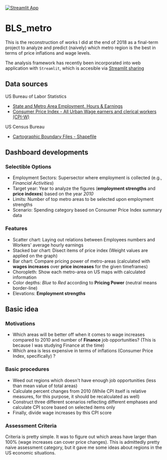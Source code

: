 [![Streamlit App](https://static.streamlit.io/badges/streamlit_badge_black_white.svg)](https://share.streamlit.io/staedi/bls_metro/app.py)


# BLS_metro
This is the reconstruction of works I did at the end of 2018 as a final-term project to analyze and predict (naively)
 which metro region is the best in terms of price inflations and wage levels.
 
The analysis framework has recently been incorporated into web application with `Streamlit`, which is accesible via [Streamlit sharing](https://share.streamlit.io/staedi/bls_metro/app.py) 

## Data sources
US Bureau of Labor Statistics
* [State and Metro Area Employment, Hours & Earnings](https://www.bls.gov/sae/)
* [Consumer Price Index - All Urban Wage earners and clerical workers (CPI-W)](https://www.bls.gov/cpi/data.htm)

US Census Bureau
* [Cartographic Boundary Files - Shapefile](https://www.census.gov/geographies/mapping-files/time-series/geo/carto-boundary-file.html)

## Dashboard developments

### Selectible Options
* Employment Sectors: Supersector where employment is collected (e.g., *Financial Activities*)
* Target year: Year to analyze the figures (**employment strengths** and **price indexes**) based on the year *2010*
* Limits: Number of top metro areas to be selected upon employment strengths
* Scenario: Spending category based on Consumer Price Index summary data

### Features
* Scatter chart: Laying out relations between Employees numbers and Workers' average hourly earnings
* Stacked bar chart: Disect items of price index (Weight values are applied on the graph)
* Bar chart: Compare pricing power of metro-areas (calculated with **wages increases** over **price increases** for the given timeframes)
* Choropleth: Show each metro-area on US maps with calculated information 
 * Color depths: *Blue* to *Red* according to **Pricing Power** (neutral means border-line)
 * Elevations: **Employment strengths**

## Basic idea

### Motivations
* Which areas will be better off when it comes to wage increases compared to 2010 and number of **Finance** job opportunities? (This is because I was studying Finance at the time)
* Which area is less expensive in terms of inflations (Consumer Price Index, specifically) ?

### Basic procedures
* Weed out regions which doesn't have enough job opportunities (less than mean value of total areas)
* Calculate percent changes from 2010 (While CPI itself is relative measures, for this purpose, it should be recalculated as well)
* Construct three different scenarios reflecting different emphases and calculate CPI score based on selected items only 
* Finally, divide wage increases by this CPI score

### Assessment Criteria
Criteria is pretty simple. It was to figure out which areas have larger than 100% (wage increases can cover price changes). This is admittedly pretty naive assessment category, but it gave me some ideas about regions in the US economic situations.
